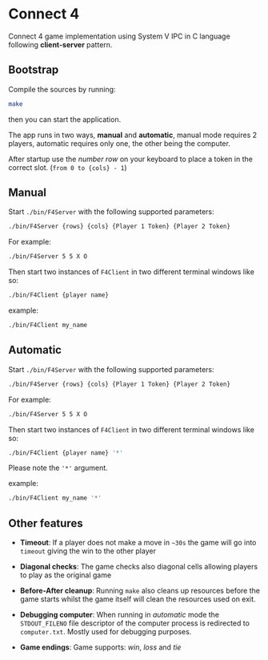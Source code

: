 
# Connect 4

Connect 4 game implementation using System V IPC in C language following __client-server__ pattern.

## Bootstrap
Compile the sources by running:
```bash
make
```
then you can start the application.

The app runs in two ways, __manual__ and __automatic__, manual mode requires 2 players, automatic requires only one, the other being the computer.

After startup use the *number row* on your keyboard to place a token in the correct slot. (`from 0 to {cols} - 1`)

## Manual
Start `./bin/F4Server` with the following supported parameters:
```bash
./bin/F4Server {rows} {cols} {Player 1 Token} {Player 2 Token}
```
For example:
```bash
./bin/F4Server 5 5 X O
```

Then start two instances of `F4Client` in two different terminal windows like so:
```bash
./bin/F4Client {player name}
```
example:
```bash
./bin/F4Client my_name
```


## Automatic
Start `./bin/F4Server` with the following supported parameters:
```bash
./bin/F4Server {rows} {cols} {Player 1 Token} {Player 2 Token}
```
For example:
```bash
./bin/F4Server 5 5 X O
```

Then start two instances of `F4Client` in two different terminal windows like so:
```bash
./bin/F4Client {player name} '*'
```
Please note the `'*'` argument.

example:
```bash
./bin/F4Client my_name '*'
```


## Other features
- **Timeout**: If a player does not make a move in `~30s` the game will go into `timeout` giving the win to the other player

- **Diagonal checks**: The game checks also diagonal cells allowing players to play as the original game

- **Before-After cleanup**: Running `make` also cleans up resources before the game starts whilst the game itself will clean the resources used on exit.

- **Debugging computer**: When running in _automatic_ mode the `STDOUT_FILENO` file descriptor of the computer process is redirected to `computer.txt`. Mostly used for debugging purposes.

- **Game endings**: Game supports: _win_, _loss_ and _tie_
